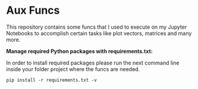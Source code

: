 # Aux Funcs

This repository contains some funcs that I used to execute
on my Jupyter Notebooks to accomplish certain tasks like plot vectors, 
matrices and many more.

**Manage required Python packages with requirements.txt:**

In order to install required packages please run the next command line inside your folder project
where the funcs are needed.

`pip install -r requirements.txt -v`
